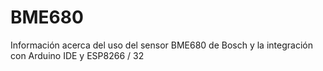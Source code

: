 # BME680
Información acerca del uso del sensor BME680 de Bosch y la integración con Arduino IDE y ESP8266 / 32 
